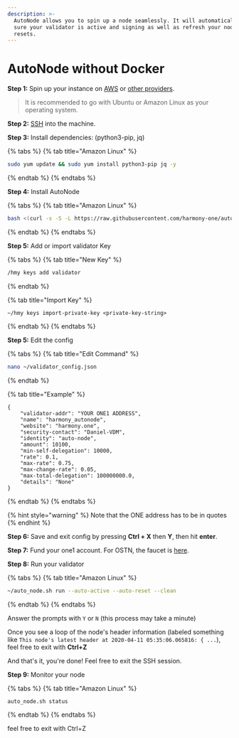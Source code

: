 ```yaml
---
description: >-
  AutoNode allows you to spin up a node seamlessly. It will automatically make
  sure your validator is active and signing as well as refresh your node on hard
  resets.
---
```


# AutoNode without Docker

**Step 1:** Spin up your instance on [AWS](first-time-setup/cloud-guides/aws.md) or [other providers](https://docs.harmony.one/home/validators/first-time-setup/cloud-guides).

> It is recommended to go with Ubuntu or Amazon Linux as your operating system.

**Step 2:** [SSH](https://docs.harmony.one/home/validators/first-time-setup/cloud-guides/aws#step-2-connecting-to-your-aws-instance) into the machine.

**Step 3:** Install dependencies: \(python3-pip, jq\)

{% tabs %}
{% tab title="Amazon Linux" %}
```bash
sudo yum update && sudo yum install python3-pip jq -y
```
{% endtab %}
{% endtabs %}

**Step 4:** Install AutoNode

{% tabs %}
{% tab title="Amazon Linux" %}
```bash
bash <(curl -s -S -L https://raw.githubusercontent.com/harmony-one/auto-node/migrate_off_docker/scripts/install.sh)
```
{% endtab %}
{% endtabs %}

**Step 5:** Add or import validator Key

{% tabs %}
{% tab title="New Key" %}
```bash
/hmy keys add validator
```
{% endtab %}

{% tab title="Import Key" %}
```
~/hmy keys import-private-key <private-key-string>
```
{% endtab %}
{% endtabs %}

**Step 5:** Edit the config

{% tabs %}
{% tab title="Edit Command" %}
```bash
nano ~/validator_config.json
```
{% endtab %}

{% tab title="Example" %}
```
{
    "validator-addr": "YOUR ONE1 ADDRESS",
    "name": "harmony_autonode",
    "website": "harmony.one",
    "security-contact": "Daniel-VDM",
    "identity": "auto-node",
    "amount": 10100,
    "min-self-delegation": 10000,
    "rate": 0.1,
    "max-rate": 0.75,
    "max-change-rate": 0.05,
    "max-total-delegation": 100000000.0,
    "details": "None"
}
```
{% endtab %}
{% endtabs %}

{% hint style="warning" %}
Note that the ONE address has to be in quotes
{% endhint %}

**Step 6:** Save and exit config by pressing **Ctrl + X** then **Y**, then hit **enter**.

**Step 7:** Fund your one1 account. For OSTN, the faucet is [here](https://faucet.os.hmny.io/).

**Step 8:** Run your validator

{% tabs %}
{% tab title="Amazon Linux" %}
```bash
~/auto_node.sh run --auto-active --auto-reset --clean
```
{% endtab %}
{% endtabs %}

Answer the prompts with `Y` or `N` \(this process may take a minute\)

Once you see a loop of the node's header information \(labeled something like `This node's latest header at 2020-04-11 05:35:06.065816: { ...`\), feel free to exit with **Ctrl+Z**

And that's it, you're done! Feel free to exit the SSH session. 

**Step 9:** Monitor your node

{% tabs %}
{% tab title="Amazon Linux" %}
```bash
auto_node.sh status
```
{% endtab %}
{% endtabs %}

feel free to exit with Ctrl+Z

